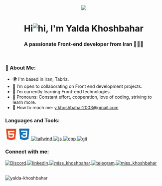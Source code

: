 <div id="header" align="center">
<img src="https://media.giphy.com/media/v1.Y2lkPTc5MGI3NjExMjl3Mjh6ZWEybzViY3NjaDE1amI4eTNxZ2lnNThmb2RlY2M2bHM4aSZlcD12MV9pbnRlcm5hbF9naWZfYnlfaWQmY3Q9Zw/L1R1tvI9svkIWwpVYr/giphy.gif" width="60%"/>
</div>
<h1 align="center">Hi<img alt="hi" width="25px" src="https://camo.githubusercontent.com/e8e7b06ecf583bc040eb60e44eb5b8e0ecc5421320a92929ce21522dbc34c891/68747470733a2f2f6d656469612e67697068792e636f6d2f6d656469612f6876524a434c467a6361737252346961377a2f67697068792e676966"/>, I'm Yalda Khoshbahar</h1>
<h3 align="center">A passionate Front-end developer from Iran 👩🏻‍💻</h3>
<br>
<h3 align="left">💫 About Me:</h3>


- 🌍 I'm based in Iran, Tabriz. <br>
- 🤝 I’m open to collaborating on Front end development projects.<br>
- 💎 I’m currently learning Front-end technologies.<br>
- 🌱 Pronouns: Constant effort, cooperation, love of coding, striving to learn more. <br>
- 💌 How to reach me: y.khoshbahar2003@gmail.com

<h3 align="left">Languages and Tools:</h3>
<p align="left">
 <!--   <a href="https://www.w3.org/html/" target="_blank" rel="noreferrer"> 
    <img src="https://raw.githubusercontent.com/devicons/devicon/master/icons/html5/html5-original-wordmark.svg" alt="html5" width="40" height="40"/> 
  </a>
  <a href="https://www.w3schools.com/css/" target="_blank" rel="noreferrer"> 
    <img src="https://raw.githubusercontent.com/devicons/devicon/master/icons/css3/css3-original-wordmark.svg" alt="css3" width="40" height="40"/> 
  </a>  -->
  <a href="https://developer.mozilla.org/en-US/docs/Glossary/HTML5" target="_blank" rel="noreferrer"><img src="https://raw.githubusercontent.com/sabzlearn-ir/sabzlearn-ir/4d2a781931f79c747a132c28eae4ebfbb8eaa7d7/html5-colored.svg" width="38" height="38" alt="HTML5" /></a>
  <a href="https://www.w3.org/TR/CSS/#css" target="_blank" rel="noreferrer">
    <img src="https://raw.githubusercontent.com/sabzlearn-ir/sabzlearn-ir/4d2a781931f79c747a132c28eae4ebfbb8eaa7d7/css3-colored.svg" width="38" height="38" alt="CSS3" />
  </a>
  <a href="https://tailwindcss.com/" target="_blank" rel="noreferrer"> 
    <img src="https://www.vectorlogo.zone/logos/tailwindcss/tailwindcss-icon.svg" alt="tailwind" width="38" height="38"/> 
  </a>
<!--   <a href="https://developer.mozilla.org/en-US/docs/Web/JavaScript" target="_blank" rel="noreferrer"> 
    <img src="https://raw.githubusercontent.com/devicons/devicon/master/icons/javascript/javascript-original.svg" alt="javascript" width="38" height="38"/> 
  </a> -->
  <a href="https://git-scm.com/" target="_blank" rel="noreferrer"> 
    <img src="https://skillicons.dev/icons?i=js" alt="js" width="38" height="38"/>
  </a> 
<!--   <a href="https://www.w3schools.com/cpp/" target="_blank" rel="noreferrer"> 
    <img src="https://raw.githubusercontent.com/devicons/devicon/master/icons/cplusplus/cplusplus-original.svg" alt="cplusplus" width="38" height="38"/> 
  </a> -->
   <a href="https://git-scm.com/" target="_blank" rel="noreferrer"> 
    <img src="https://skillicons.dev/icons?i=cpp" alt="cpp" width="38" height="38"/>
  </a>
<!--   <a href="https://git-scm.com/" target="_blank" rel="noreferrer"> 
    <img src="https://www.vectorlogo.zone/logos/git-scm/git-scm-icon.svg" alt="git" width="38" height="38"/>
  </a> -->
  <a href="https://git-scm.com/" target="_blank" rel="noreferrer"> 
    <img src="https://skillicons.dev/icons?i=git" alt="git" width="38" height="38"/>
  </a>
</p>


<h3 align="left">Connect with me:</h3>
<p align="left">
<!-- <a href="https://discord.gg/miss_khoshbahar" target="blank">
  <img align="center" src="https://raw.githubusercontent.com/rahuldkjain/github-profile-readme-generator/master/src/images/icons/Social/discord.svg" alt="miss_khoshbahar" height="35" width="40" />
</a> -->
<!-- <a href="https://git-scm.com/" target="_blank" rel="noreferrer"> 
   <img src="https://skillicons.dev/icons?i=discord" alt="discord" width="38" height="38"/>
</a>    -->
<a href="https://discord.gg/WjEFnzC">
  <img align="center" src="https://cdn.simpleicons.org/discord" alt="Discord" title="Discord" width="28" height="28">
</a>
<!-- <a href="https://linkedin.com/in/https://www.linkedin.com/in/yalda-khoshbahar" target="blank">
  <img align="center" src="https://raw.githubusercontent.com/rahuldkjain/github-profile-readme-generator/master/src/images/icons/Social/linked-in-alt.svg" alt="https://www.linkedin.com/in/yalda-khoshbahar" height="26" width="39"/>
</a> -->
<a href="https://www.linkedin.com/public-profile/settings?lipi=urn%3Ali%3Apage%3Ad_flagship3_profile_self_edit_contact-info%3B6RN0g2cPSWSS%2BekNBjq%2BnQ%3D%3D" target="_blank" rel="noreferrer"> 
   <img align="center" src="https://skillicons.dev/icons?i=linkedin" alt="linkedin" width="31" height="27"/>
</a>   
<a href="https://instagram.com/miss_khoshbahar" target="blank">
  <img align="center" src="https://raw.githubusercontent.com/rahuldkjain/github-profile-readme-generator/master/src/images/icons/Social/instagram.svg" alt="miss_khoshbahar" height="28" width="30"/>
</a>
<a href="https://t.me/Miss_Khoshbahar_dev" target="blank">
  <img align="center" src="https://upload.wikimedia.org/wikipedia/commons/8/83/Telegram_2019_Logo.svg" alt="telegram" width="34" height="28"/>
</a>
<a href="https://twitter.com/miss_khoshbahar" target="blank">
  <img align="center" src="https://raw.githubusercontent.com/rahuldkjain/github-profile-readme-generator/master/src/images/icons/Social/twitter.svg" alt="miss_khoshbahar" height="28" width="28"/>
</a> 
</p>
<br> 
<img align="left" src="https://komarev.com/ghpvc/?username=yalda-khoshbahar&label=Profile%20views&color=0e75b6&style=flat-square&color=eb104e" alt="yalda-khoshbahar"/>
